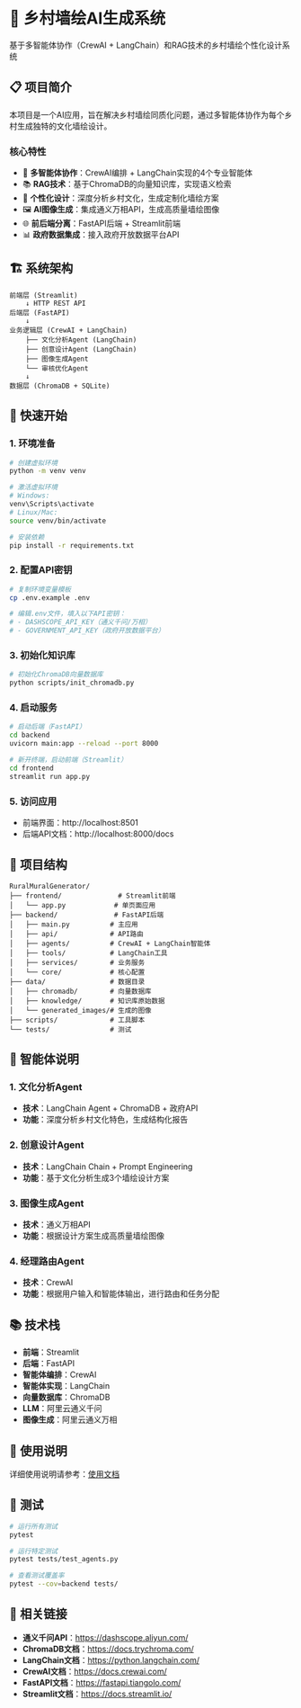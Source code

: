# 🏡 乡村墙绘AI生成系统

基于多智能体协作（CrewAI + LangChain）和RAG技术的乡村墙绘个性化设计系统

## 📋 项目简介

本项目是一个AI应用，旨在解决乡村墙绘同质化问题，通过多智能体协作为每个乡村生成独特的文化墙绘设计。

### 核心特性

- 🤖 **多智能体协作**：CrewAI编排 + LangChain实现的4个专业智能体
- 📚 **RAG技术**：基于ChromaDB的向量知识库，实现语义检索
- 🎨 **个性化设计**：深度分析乡村文化，生成定制化墙绘方案
- 🖼️ **AI图像生成**：集成通义万相API，生成高质量墙绘图像
- 🌐 **前后端分离**：FastAPI后端 + Streamlit前端
- 📊 **政府数据集成**：接入政府开放数据平台API

## 🏗️ 系统架构

```
前端层 (Streamlit)
    ↓ HTTP REST API
后端层 (FastAPI)
    ↓
业务逻辑层 (CrewAI + LangChain)
    ├── 文化分析Agent (LangChain)
    ├── 创意设计Agent (LangChain)
    ├── 图像生成Agent
    └── 审核优化Agent
    ↓
数据层 (ChromaDB + SQLite)
```

## 🚀 快速开始

### 1. 环境准备

```bash
# 创建虚拟环境
python -m venv venv

# 激活虚拟环境
# Windows:
venv\Scripts\activate
# Linux/Mac:
source venv/bin/activate

# 安装依赖
pip install -r requirements.txt
```

### 2. 配置API密钥

```bash
# 复制环境变量模板
cp .env.example .env

# 编辑.env文件，填入以下API密钥：
# - DASHSCOPE_API_KEY（通义千问/万相）
# - GOVERNMENT_API_KEY（政府开放数据平台）
```

### 3. 初始化知识库

```bash
# 初始化ChromaDB向量数据库
python scripts/init_chromadb.py
```

### 4. 启动服务

```bash
# 启动后端（FastAPI）
cd backend
uvicorn main:app --reload --port 8000

# 新开终端，启动前端（Streamlit）
cd frontend
streamlit run app.py
```

### 5. 访问应用

- 前端界面：http://localhost:8501
- 后端API文档：http://localhost:8000/docs

## 📁 项目结构

```
RuralMuralGenerator/
├── frontend/              # Streamlit前端
│   └── app.py            # 单页面应用
├── backend/              # FastAPI后端
│   ├── main.py          # 主应用
│   ├── api/             # API路由
│   ├── agents/          # CrewAI + LangChain智能体
│   ├── tools/           # LangChain工具
│   ├── services/        # 业务服务
│   └── core/            # 核心配置
├── data/                # 数据目录
│   ├── chromadb/        # 向量数据库
│   ├── knowledge/       # 知识库原始数据
│   └── generated_images/# 生成的图像
├── scripts/             # 工具脚本
└── tests/               # 测试
```

## 🤖 智能体说明

### 1. 文化分析Agent
- **技术**：LangChain Agent + ChromaDB + 政府API
- **功能**：深度分析乡村文化特色，生成结构化报告

### 2. 创意设计Agent
- **技术**：LangChain Chain + Prompt Engineering
- **功能**：基于文化分析生成3个墙绘设计方案

### 3. 图像生成Agent
- **技术**：通义万相API
- **功能**：根据设计方案生成高质量墙绘图像

### 4. 经理路由Agent
- **技术**：CrewAI 
- **功能**：根据用户输入和智能体输出，进行路由和任务分配

## 📚 技术栈

- **前端**：Streamlit
- **后端**：FastAPI
- **智能体编排**：CrewAI
- **智能体实现**：LangChain
- **向量数据库**：ChromaDB
- **LLM**：阿里云通义千问
- **图像生成**：阿里云通义万相

## 📖 使用说明

详细使用说明请参考：[使用文档](docs/usage.md)

## 🧪 测试

```bash
# 运行所有测试
pytest

# 运行特定测试
pytest tests/test_agents.py

# 查看测试覆盖率
pytest --cov=backend tests/
```


## 🔗 相关链接

- **通义千问API**：https://dashscope.aliyun.com/
- **ChromaDB文档**：https://docs.trychroma.com/
- **LangChain文档**：https://python.langchain.com/
- **CrewAI文档**：https://docs.crewai.com/
- **FastAPI文档**：https://fastapi.tiangolo.com/
- **Streamlit文档**：https://docs.streamlit.io/




